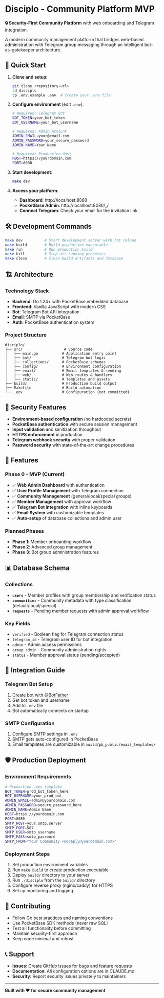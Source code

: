 # Disciplo - Community Platform MVP

**🔒 Security-First Community Platform** with web onboarding and Telegram integration.

A modern community management platform that bridges web-based administration with Telegram group messaging through an intelligent bot-as-gatekeeper architecture.

## 🚀 Quick Start

1. **Clone and setup**:
   ```bash
   git clone <repository-url>
   cd disciplo
   cp .env.example .env  # Create your .env file
   ```

2. **Configure environment** (edit `.env`):
   ```bash
   # Required: Telegram Bot
   BOT_TOKEN=your_bot_token
   BOT_USERNAME=your_bot_username
   
   # Required: Admin Account
   ADMIN_EMAIL=your@email.com
   ADMIN_PASSWORD=your_secure_password
   ADMIN_NAME=Your Name
   
   # Required: Production Host
   HOST=https://yourdomain.com
   PORT=8080
   ```

3. **Start development**:
   ```bash
   make dev
   ```

4. **Access your platform**:
   - **Dashboard**: http://localhost:8080
   - **PocketBase Admin**: http://localhost:8080/_/
   - **Connect Telegram**: Check your email for the invitation link

## 🛠️ Development Commands

```bash
make dev          # Start development server with hot reload
make build        # Build production executable
make run          # Run production build
make kill         # Stop all running processes
make clean        # Clean build artifacts and database
```

## 🏗️ Architecture

### Technology Stack
- **Backend**: Go 1.24+ with PocketBase embedded database
- **Frontend**: Vanilla JavaScript with modern CSS
- **Bot**: Telegram Bot API integration
- **Email**: SMTP via PocketBase
- **Auth**: PocketBase authentication system

### Project Structure
```
disciplo/
├── src/                   # Source code
│   ├── main.go           # Application entry point
│   ├── bot/              # Telegram bot logic
│   ├── collections/      # PocketBase schemas
│   ├── config/           # Environment configuration
│   ├── email/            # Email templates & sending
│   ├── web/              # Web routes & handlers
│   └── static/           # Templates and assets
├── build/                # Production build output
├── Makefile              # Build automation
└── .env                  # Configuration (not committed)
```

## 🔐 Security Features

- **Environment-based configuration** (no hardcoded secrets)
- **PocketBase authentication** with secure session management
- **Input validation** and sanitization throughout
- **HTTPS enforcement** in production
- **Telegram webhook security** with proper validation
- **Password security** with state-of-the-art change procedures

## 🌟 Features

### Phase 0 - MVP (Current)
- ✅ **Web Admin Dashboard** with authentication
- ✅ **User Profile Management** with Telegram connection
- ✅ **Community Management** (general/local/special groups)
- ✅ **Member Management** with approval workflow
- ✅ **Telegram Bot Integration** with inline keyboards
- ✅ **Email System** with customizable templates
- ✅ **Auto-setup** of database collections and admin user

### Planned Phases
- **Phase 1**: Member onboarding workflow
- **Phase 2**: Advanced group management
- **Phase 3**: Bot group administration features

## 📊 Database Schema

### Collections
- **`users`** - Member profiles with group membership and verification status
- **`communities`** - Community metadata with type classification (default/local/special)
- **`requests`** - Pending member requests with admin approval workflow

### Key Fields
- `verified` - Boolean flag for Telegram connection status
- `telegram_id` - Telegram user ID for bot integration
- `admin` - Admin access permissions
- `group_admin` - Community administration rights
- `status` - Member approval status (pending/accepted)

## 🔗 Integration Guide

### Telegram Bot Setup
1. Create bot with [@BotFather](https://t.me/BotFather)
2. Get bot token and username
3. Add to `.env` file
4. Bot automatically connects on startup

### SMTP Configuration
1. Configure SMTP settings in `.env`
2. SMTP gets auto-configured in PocketBase
3. Email templates are customizable in `build/pb_public/email_templates/`

## 🛡️ Production Deployment

### Environment Requirements
```bash
# Production .env template
BOT_TOKEN=prod_bot_token_here
BOT_USERNAME=your_prod_bot
ADMIN_EMAIL=admin@yourdomain.com
ADMIN_PASSWORD=secure_password_here
ADMIN_NAME=Admin Name
HOST=https://yourdomain.com
PORT=8080
SMTP_HOST=your.smtp.server
SMTP_PORT=587
SMTP_USER=smtp_username
SMTP_PASS=smtp_password
SMTP_FROM="Your Community <noreply@yourdomain.com>"
```

### Deployment Steps
1. Set production environment variables
2. Run `make build` to create production executable
3. Deploy `build/` directory to your server
4. Run `./disciplo` from the `build/` directory
5. Configure reverse proxy (nginx/caddy) for HTTPS
6. Set up monitoring and logging

## 📝 Contributing

- Follow Go best practices and naming conventions
- Use PocketBase SDK methods (never raw SQL)
- Test all functionality before committing
- Maintain security-first approach
- Keep code minimal and robust

## 📞 Support

- **Issues**: Create GitHub issues for bugs and feature requests
- **Documentation**: All configuration options are in CLAUDE.md
- **Security**: Report security issues privately to maintainers

---

**Built with ❤️ for secure community management**